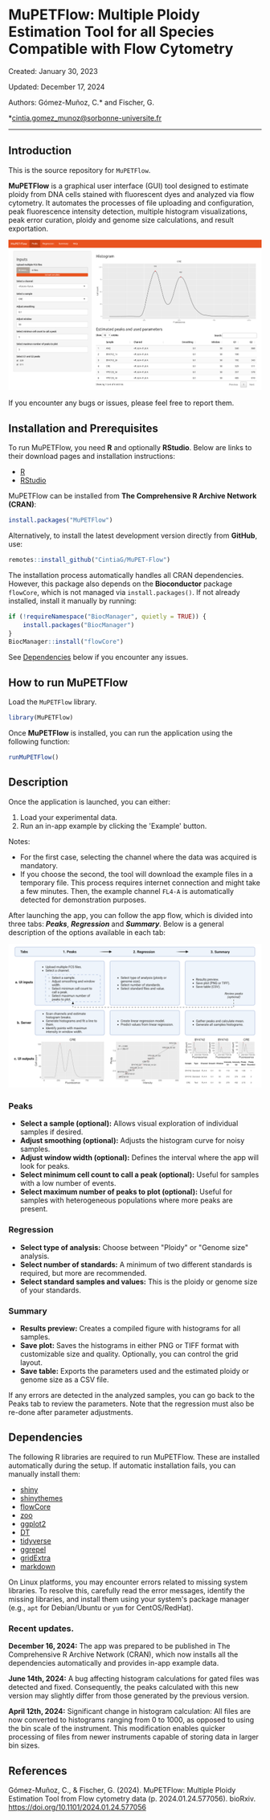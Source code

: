 # MuPETFlow: Multiple Ploidy Estimation Tool for all Species Compatible with Flow Cytometry

Created: January 30, 2023

Updated: December 17, 2024

Authors: Gómez-Muñoz, C.* and Fischer, G.

*cintia.gomez_munoz@sorbonne-universite.fr

---

## Introduction

This is the source repository for `MuPETFlow`.

**MuPETFlow** is a graphical user interface (GUI) tool designed to estimate ploidy from DNA cells stained with fluorescent dyes and analyzed via flow cytometry. It automates the processes of file uploading and configuration, peak fluorescence intensity detection, multiple histogram visualizations, peak error curation, ploidy and genome size calculations, and result exportation.

![](man/figures/MuPET-Flow_Screenshot.png)

If you encounter any bugs or issues, please feel free to report them.

## Installation and Prerequisites

To run MuPETFlow, you need **R** and optionally **RStudio**. Below are links to their download pages and installation instructions:

* [R](https://cran.r-project.org/)
* [RStudio](https://posit.co/download/rstudio-desktop/)

MuPETFlow can be installed from **The Comprehensive R Archive Network (CRAN)**:

```r
install.packages("MuPETFlow")
```

Alternatively, to install the latest development version directly from **GitHub**, use:

```r
remotes::install_github("CintiaG/MuPET-Flow")
```

The installation process automatically handles all CRAN dependencies. However, this package also depends on the **Bioconductor** package `flowCore`, which is not managed via `install.packages()`. If not already installed, install it manually by running:

```r
if (!requireNamespace("BiocManager", quietly = TRUE)) {
    install.packages("BiocManager")
}
BiocManager::install("flowCore")
```

See [Dependencies](#Dependencies) below if you encounter any issues.

## How to run MuPETFlow

Load the `MuPETFlow` library.

```r
library(MuPETFlow)
```

Once **MuPETFlow** is installed, you can run the application using the following function:

```r
runMuPETFlow()
```

## Description

Once the application is launched, you can either:
1. Load your experimental data.
2. Run an in-app example by clicking the 'Example' button.

Notes:
* For the first case, selecting the channel where the data was acquired is mandatory.
* If you choose the second, the tool will download the example files in a temporary file. This process requires internet connection and might take a few minutes. Then, the example channel `FL4-A` is automatically detected for demonstration purposes.

After launching the app, you can follow the app flow, which is divided into three tabs: _**Peaks**_, _**Regression**_ and _**Summary**_.  Below is a general description of the options available in each tab:

![](man/figures/MuPET-Flow_Workflow.png)

### Peaks

* **Select a sample (optional):** Allows visual exploration of individual samples if desired.
* **Adjust smoothing (optional):** Adjusts the histogram curve for noisy samples.
* **Adjust window width (optional):** Defines the interval where the app will look for peaks.
* **Select minimum cell count to call a peak (optional):** Useful for samples with a low number of events.
* **Select maximum number of peaks to plot (optional):** Useful for samples with heterogeneous populations where more peaks are present.

### Regression

* **Select type of analysis:** Choose between "Ploidy" or "Genome size" analysis.
* **Select number of standards:** A minimum of two different standards is required, but more are recommended.
* **Select standard samples and values:** This is the ploidy or genome size of your standards.

### Summary

* **Results preview:** Creates a compiled figure with histograms for all samples.
* **Save plot:** Saves the histograms in either PNG or TIFF format with customizable size and quality. Optionally, you can control the grid layout.
* **Save table:** Exports the parameters used and the estimated ploidy or genome size as a CSV file.

If any errors are detected in the analyzed samples, you can go back to the Peaks tab to review the parameters. Note that the regression must also be re-done after parameter adjustments.

## Dependencies

The following R libraries are required to run MuPETFlow. These are installed automatically during the setup. If automatic installation fails, you can manually install them:

* [shiny](https://shiny.posit.co/r/getstarted/shiny-basics/lesson1/index.html)
* [shinythemes](https://rstudio.github.io/shinythemes/)
* [flowCore](https://bioconductor.org/packages/release/bioc/html/flowCore.html)
* [zoo](https://CRAN.R-project.org/package=zoo)
* [ggplot2](https://ggplot2.tidyverse.org/)
* [DT](https://rstudio.github.io/DT/)
* [tidyverse](https://www.tidyverse.org/packages/)
* [ggrepel](https://CRAN.R-project.org/package=ggrepel)
* [gridExtra](https://CRAN.R-project.org/package=gridExtra)
* [markdown](https://CRAN.R-project.org/package=markdown)

On Linux platforms, you may encounter errors related to missing system libraries. To resolve this, carefully read the error messages, identify the missing libraries, and install them using your system's package manager (e.g., `apt` for Debian/Ubuntu or `yum` for CentOS/RedHat).

### Recent updates.

**December 16, 2024:** The app was prepared to be published in The Comprehensive R Archive Network (CRAN), which now installs all the dependencies automatically and provides in-app example data.

**June 14th, 2024:** A bug affecting histogram calculations for gated files was detected and fixed. Consequently, the peaks calculated with this new version may slightly differ from those generated by the previous version.

**April 12th, 2024:** Significant change in histogram calculation: All files are now converted to histograms ranging from 0 to 1000, as opposed to using the bin scale of the instrument. This modification enables quicker processing of files from newer instruments capable of storing data in larger bin sizes.

## References

Gómez-Muñoz, C., & Fischer, G. (2024). MuPETFlow: Multiple Ploidy Estimation Tool from Flow cytometry data (p. 2024.01.24.577056). bioRxiv. https://doi.org/10.1101/2024.01.24.577056
